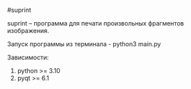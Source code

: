 #suprint 

suprint – программа для печати произвольных фрагментов изображения.

Запуск программы из терминала - python3 main.py

Зависимости:
1. python >= 3.10
2. pyqt >= 6.1
